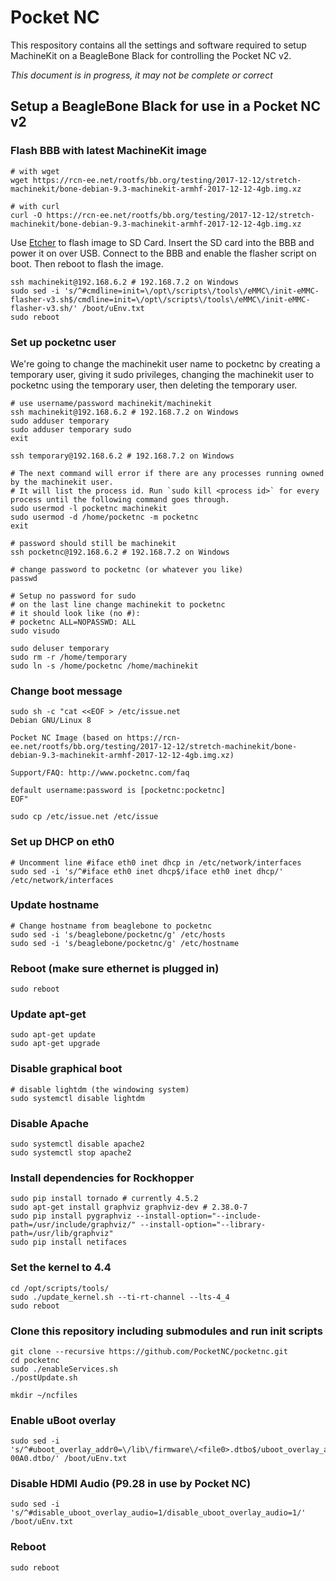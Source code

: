 # Pocket NC 

This respository contains all the settings and software required to setup MachineKit on a BeagleBone Black for
controlling the Pocket NC v2.

*This document is in progress, it may not be complete or correct*

## Setup a BeagleBone Black for use in a Pocket NC v2

### Flash BBB with latest MachineKit image

    # with wget
    wget https://rcn-ee.net/rootfs/bb.org/testing/2017-12-12/stretch-machinekit/bone-debian-9.3-machinekit-armhf-2017-12-12-4gb.img.xz

    # with curl
    curl -O https://rcn-ee.net/rootfs/bb.org/testing/2017-12-12/stretch-machinekit/bone-debian-9.3-machinekit-armhf-2017-12-12-4gb.img.xz

Use [Etcher](https://etcher.io/) to flash image to SD Card.
Insert the SD card into the BBB and power it on over USB. Connect to the BBB and enable the flasher script on boot. Then reboot to flash the image.

    ssh machinekit@192.168.6.2 # 192.168.7.2 on Windows
    sudo sed -i 's/^#cmdline=init=\/opt\/scripts\/tools\/eMMC\/init-eMMC-flasher-v3.sh$/cmdline=init=\/opt\/scripts\/tools\/eMMC\/init-eMMC-flasher-v3.sh/' /boot/uEnv.txt
    sudo reboot

### Set up pocketnc user

We're going to change the machinekit user name to pocketnc by creating a temporary
user, giving it sudo privileges, changing the machinekit user to pocketnc using the
temporary user, then deleting the temporary user.

    # use username/password machinekit/machinekit
    ssh machinekit@192.168.6.2 # 192.168.7.2 on Windows
    sudo adduser temporary
    sudo adduser temporary sudo
    exit

    ssh temporary@192.168.6.2 # 192.168.7.2 on Windows

    # The next command will error if there are any processes running owned by the machinekit user. 
    # It will list the process id. Run `sudo kill <process id>` for every process until the following command goes through.
    sudo usermod -l pocketnc machinekit
    sudo usermod -d /home/pocketnc -m pocketnc
    exit

    # password should still be machinekit
    ssh pocketnc@192.168.6.2 # 192.168.7.2 on Windows

    # change password to pocketnc (or whatever you like)
    passwd

    # Setup no password for sudo
    # on the last line change machinekit to pocketnc
    # it should look like (no #):
    # pocketnc ALL=NOPASSWD: ALL
    sudo visudo

    sudo deluser temporary
    sudo rm -r /home/temporary
    sudo ln -s /home/pocketnc /home/machinekit

### Change boot message

    sudo sh -c "cat <<EOF > /etc/issue.net
    Debian GNU/Linux 8

    Pocket NC Image (based on https://rcn-ee.net/rootfs/bb.org/testing/2017-12-12/stretch-machinekit/bone-debian-9.3-machinekit-armhf-2017-12-12-4gb.img.xz)

    Support/FAQ: http://www.pocketnc.com/faq

    default username:password is [pocketnc:pocketnc]
    EOF"

    sudo cp /etc/issue.net /etc/issue

### Set up DHCP on eth0

    # Uncomment line #iface eth0 inet dhcp in /etc/network/interfaces
    sudo sed -i 's/^#iface eth0 inet dhcp$/iface eth0 inet dhcp/' /etc/network/interfaces

### Update hostname

    # Change hostname from beaglebone to pocketnc
    sudo sed -i 's/beaglebone/pocketnc/g' /etc/hosts
    sudo sed -i 's/beaglebone/pocketnc/g' /etc/hostname

### Reboot (make sure ethernet is plugged in)

    sudo reboot

### Update apt-get

    sudo apt-get update
    sudo apt-get upgrade

### Disable graphical boot

    # disable lightdm (the windowing system)
    sudo systemctl disable lightdm

### Disable Apache

    sudo systemctl disable apache2
    sudo systemctl stop apache2

### Install dependencies for Rockhopper

    sudo pip install tornado # currently 4.5.2
    sudo apt-get install graphviz graphviz-dev # 2.38.0-7
    sudo pip install pygraphviz --install-option="--include-path=/usr/include/graphviz/" --install-option="--library-path=/usr/lib/graphviz"
    sudo pip install netifaces

### Set the kernel to 4.4

    cd /opt/scripts/tools/
    sudo ./update_kernel.sh --ti-rt-channel --lts-4_4
    sudo reboot

### Clone this repository including submodules and run init scripts

    git clone --recursive https://github.com/PocketNC/pocketnc.git
    cd pocketnc
    sudo ./enableServices.sh
    ./postUpdate.sh

    mkdir ~/ncfiles

### Enable uBoot overlay

    sudo sed -i 's/^#uboot_overlay_addr0=\/lib\/firmware\/<file0>.dtbo$/uboot_overlay_addr0=\/lib\/firmware\/PocketNCdriver-00A0.dtbo/' /boot/uEnv.txt

### Disable HDMI Audio (P9.28 in use by Pocket NC)

    sudo sed -i 's/^#disable_uboot_overlay_audio=1/disable_uboot_overlay_audio=1/' /boot/uEnv.txt

### Reboot

    sudo reboot
